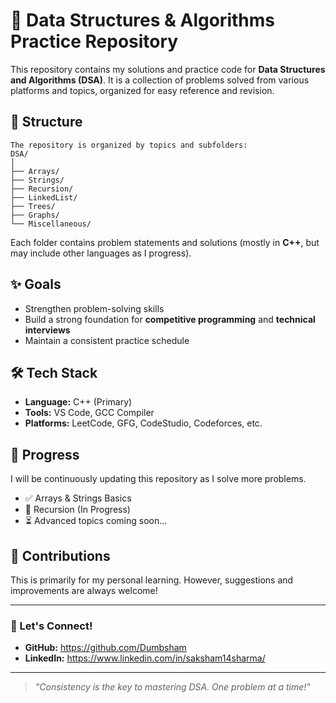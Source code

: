 # 🚀 Data Structures & Algorithms Practice Repository  

This repository contains my solutions and practice code for **Data Structures and Algorithms (DSA)**. It is a collection of problems solved from various platforms and topics, organized for easy reference and revision.  

## 📂 Structure  
```
The repository is organized by topics and subfolders: 
DSA/
│
├── Arrays/
├── Strings/
├── Recursion/
├── LinkedList/
├── Trees/
├── Graphs/
└── Miscellaneous/ 
```
Each folder contains problem statements and solutions (mostly in **C++**, but may include other languages as I progress).  

## ✨ Goals  

- Strengthen problem-solving skills  
- Build a strong foundation for **competitive programming** and **technical interviews**  
- Maintain a consistent practice schedule 

## 🛠️ Tech Stack  

- **Language:** C++ (Primary)  
- **Tools:** VS Code, GCC Compiler  
- **Platforms:** LeetCode, GFG, CodeStudio, Codeforces, etc.  

## 🔖 Progress  

I will be continuously updating this repository as I solve more problems.  

- ✅ Arrays & Strings Basics  
- 🔄 Recursion (In Progress)  
- ⏳ Advanced topics coming soon...  

## 🤝 Contributions  

This is primarily for my personal learning. However, suggestions and improvements are always welcome!  

---

### 🌟 Let's Connect!  

- **GitHub:** https://github.com/Dumbsham
- **LinkedIn:** https://www.linkedin.com/in/saksham14sharma/

---

> *"Consistency is the key to mastering DSA. One problem at a time!"*  
